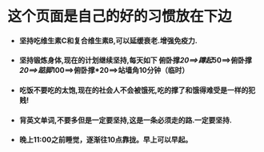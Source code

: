# 这个页面是自己的好的习惯放在下边
* #### 坚持吃维生素C和复合维生素B,可以延缓衰老.增强免疫力.
* #### 坚持锻炼身体,现在的计划继续坚持,每天如下  俯卧撑*20==>蹲起*50==>俯卧撑*20==>踮脚*100==>俯卧撑*20==>站墙角10分钟（临时）
* #### 吃饭不要吃的太饱,现在的社会人不会被饿死,吃的撑了和饿得难受是一样的犯贱!
* #### 背英文单词,不要多但是一定要坚持,这是一条必须走的路.一定要坚持.
* #### 晚上11:00之前睡觉，逐渐往10点靠拢。早上可以早起。